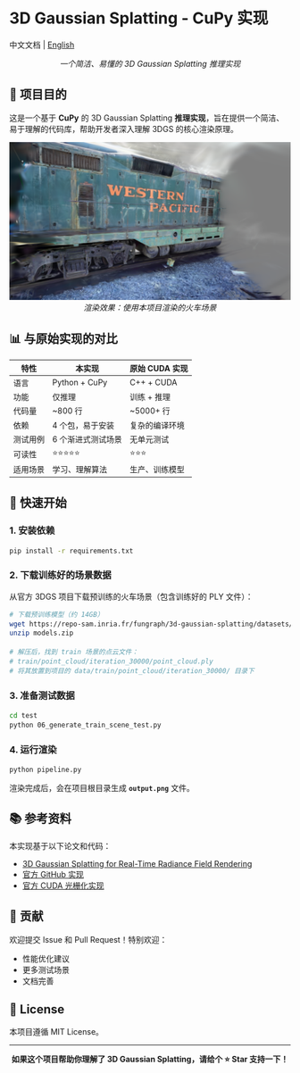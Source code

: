 # 3D Gaussian Splatting - CuPy 实现

中文文档 | [English](../README.md)

<p align="center">
  <i>一个简洁、易懂的 3D Gaussian Splatting 推理实现</i>
</p>

## 🎯 项目目的

这是一个基于 **CuPy** 的 3D Gaussian Splatting **推理实现**，旨在提供一个简洁、易于理解的代码库，帮助开发者深入理解 3DGS 的核心渲染原理。

<p align="center">
  <img src="../output.png" alt="Rendered Train Scene" width="800"/>
  <br>
  <i>渲染效果：使用本项目渲染的火车场景</i>
</p>

## 📊 与原始实现的对比

| 特性 | 本实现 | 原始 CUDA 实现 |
|------|--------|----------------|
| 语言 | Python + CuPy | C++ + CUDA |
| 功能 | 仅推理 | 训练 + 推理 |
| 代码量 | ~800 行 | ~5000+ 行 |
| 依赖 | 4 个包，易于安装 | 复杂的编译环境 |
| 测试用例 | 6 个渐进式测试场景 | 无单元测试 |
| 可读性 | ⭐⭐⭐⭐⭐ | ⭐⭐⭐ |
| 适用场景 | 学习、理解算法 | 生产、训练模型 |

## 🚀 快速开始

### 1. 安装依赖
```bash
pip install -r requirements.txt
```

### 2. 下载训练好的场景数据

从官方 3DGS 项目下载预训练的火车场景（包含训练好的 PLY 文件）：
```bash
# 下载预训练模型（约 14GB）
wget https://repo-sam.inria.fr/fungraph/3d-gaussian-splatting/datasets/pretrained/models.zip
unzip models.zip

# 解压后，找到 train 场景的点云文件：
# train/point_cloud/iteration_30000/point_cloud.ply
# 将其放置到项目的 data/train/point_cloud/iteration_30000/ 目录下
```

### 3. 准备测试数据
```bash
cd test
python 06_generate_train_scene_test.py
```

### 4. 运行渲染
```bash
python pipeline.py
```

渲染完成后，会在项目根目录生成 **`output.png`** 文件。

## 📚 参考资料

本实现基于以下论文和代码：

- [3D Gaussian Splatting for Real-Time Radiance Field Rendering](https://repo-sam.inria.fr/fungraph/3d-gaussian-splatting/)
- [官方 GitHub 实现](https://github.com/graphdeco-inria/gaussian-splatting)
- [官方 CUDA 光栅化实现](https://github.com/graphdeco-inria/diff-gaussian-rasterization)

## 🤝 贡献

欢迎提交 Issue 和 Pull Request！特别欢迎：
- 性能优化建议
- 更多测试场景
- 文档完善

## 📝 License

本项目遵循 MIT License。

---

<p align="center">
  <b>如果这个项目帮助你理解了 3D Gaussian Splatting，请给个 ⭐️ Star 支持一下！</b>
</p>